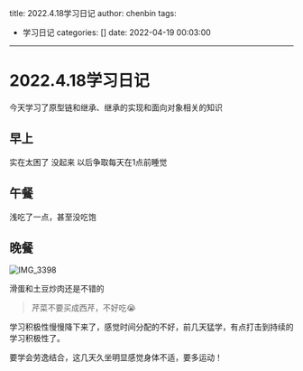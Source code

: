 title: 2022.4.18学习日记
author: chenbin
tags:
  - 学习日记
categories: []
date: 2022-04-19 00:03:00
---
# 2022.4.18学习日记

今天学习了原型链和继承、继承的实现和面向对象相关的知识

## 早上

实在太困了 没起来 以后争取每天在1点前睡觉

## 午餐

浅吃了一点，甚至没吃饱

## 晚餐

![IMG_3398](https://ypyun-cdn.u1n1.com/img/picgo/2022/04/18/20220418235643.JPG)



滑蛋和土豆炒肉还是不错的

> 芹菜不要买成西芹，不好吃😭

学习积极性慢慢降下来了，感觉时间分配的不好，前几天猛学，有点打击到持续的学习积极性了。

要学会劳逸结合，这几天久坐明显感觉身体不适，要多运动！